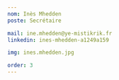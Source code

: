 ```yaml
---
nom: Inès Mhedden
poste: Secrétaire

mail: ine.mhedden@ye-mistikrik.fr
linkedin: ines-mhedden-a1249a159

img: ines.mhedden.jpg

order: 3
---
```

